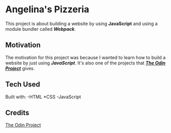 # Angelina's Pizzeria

This project is about building a website by using **JavaScript** and using a module bundler called ***Webpack***.

## Motivation

The motivation for this project was because I wanted to learn how to build a website by just using ***JavaScript***. It's also one of the projects that ***[The Odin Project](https://www.theodinproject.com/lessons/node-path-javascript-restaurant-page)*** gives.

## Tech Used
Built with:
-HTML
*CSS
-JavaScript

## Credits
[The Odin Project](https://www.theodinproject.com/lessons/node-path-javascript-restaurant-page)
